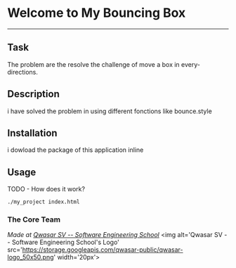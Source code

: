# Welcome to My Bouncing Box
***

## Task
The problem are the resolve the challenge of move a box in every-directions.

## Description
i have solved the problem in using different fonctions like bounce.style

## Installation
i dowload the package of this application inline

## Usage
TODO - How does it work?
```
./my_project index.html
```

### The Core Team


<span><i>Made at <a href='https://qwasar.io'>Qwasar SV -- Software Engineering School</a></i></span>
<span><img alt='Qwasar SV -- Software Engineering School's Logo' src='https://storage.googleapis.com/qwasar-public/qwasar-logo_50x50.png' width='20px'></span>

